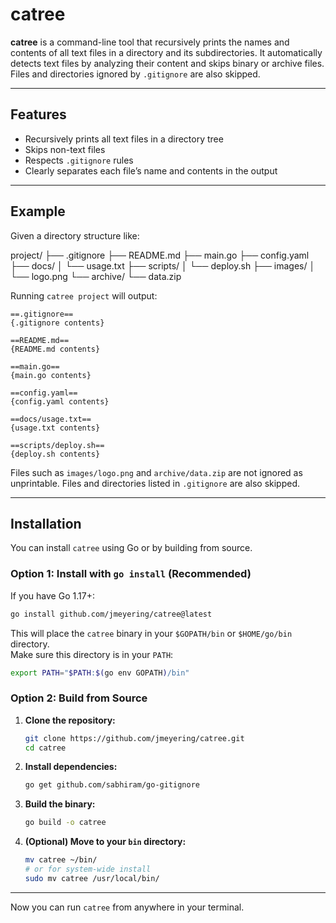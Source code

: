 # catree

**catree** is a command-line tool that recursively prints the names and
contents of all text files in a directory and its subdirectories. It
automatically detects text files by analyzing their content and skips binary or
archive files. Files and directories ignored by `.gitignore` are also skipped.

---

## Features

- Recursively prints all text files in a directory tree
- Skips non-text files
- Respects `.gitignore` rules
- Clearly separates each file’s name and contents in the output

---

## Example

Given a directory structure like:

project/
├── .gitignore
├── README.md
├── main.go
├── config.yaml
├── docs/
│   └── usage.txt
├── scripts/
│   └── deploy.sh
├── images/
│   └── logo.png
└── archive/
└── data.zip


Running `catree project` will output:


```
==.gitignore==
{.gitignore contents}

==README.md==
{README.md contents}

==main.go==
{main.go contents}

==config.yaml==
{config.yaml contents}

==docs/usage.txt==
{usage.txt contents}

==scripts/deploy.sh==
{deploy.sh contents}
```


Files such as `images/logo.png` and `archive/data.zip` are not ignored as
unprintable. Files and directories listed in `.gitignore` are also skipped.

---

## Installation

You can install `catree` using Go or by building from source.

### Option 1: Install with `go install` (Recommended)

If you have Go 1.17+:

```sh
go install github.com/jmeyering/catree@latest
```

This will place the `catree` binary in your `$GOPATH/bin` or `$HOME/go/bin` directory.  
Make sure this directory is in your `PATH`:

```sh
export PATH="$PATH:$(go env GOPATH)/bin"
```

### Option 2: Build from Source

1. **Clone the repository:**

   ```sh
   git clone https://github.com/jmeyering/catree.git
   cd catree
   ```

2. **Install dependencies:**

   ```sh
   go get github.com/sabhiram/go-gitignore
   ```

3. **Build the binary:**

   ```sh
   go build -o catree
   ```

4. **(Optional) Move to your `bin` directory:**

   ```sh
   mv catree ~/bin/
   # or for system-wide install
   sudo mv catree /usr/local/bin/
   ```

---

Now you can run `catree` from anywhere in your terminal.

